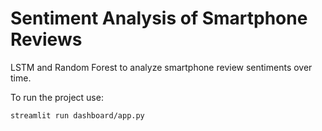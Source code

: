 # Sentiment Analysis of Smartphone Reviews

 LSTM and Random Forest to analyze smartphone review sentiments over time.
 
 To run the project use:
 
 ``streamlit run dashboard/app.py``

